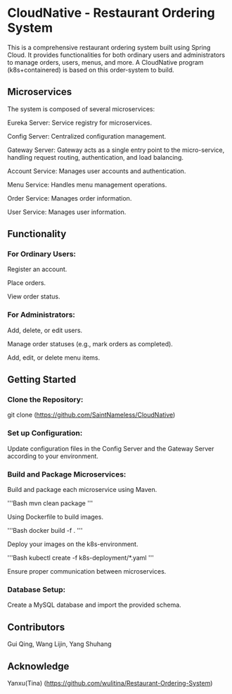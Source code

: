 # CloudNative - Restaurant Ordering System
This is a comprehensive restaurant ordering system built using Spring Cloud. It provides functionalities for both ordinary users and administrators to manage orders, users, menus, and more. A CloudNative program (k8s+containered) is based on this order-system to build.

## Microservices
The system is composed of several microservices:


Eureka Server: Service registry for microservices.

Config Server: Centralized configuration management.

Gateway Server: Gateway acts as a single entry point to the micro-service, handling request routing, authentication, and load balancing.

Account Service: Manages user accounts and authentication.

Menu Service: Handles menu management operations.

Order Service: Manages order information.

User Service: Manages user information.


## Functionality
### For Ordinary Users:
Register an account.

Place orders.

View order status.

### For Administrators:
Add, delete, or edit users.

Manage order statuses (e.g., mark orders as completed).

Add, edit, or delete menu items.

## Getting Started
### Clone the Repository:
git clone (https://github.com/SaintNameless/CloudNative)
### Set up Configuration:
Update configuration files in the Config Server and the Gateway Server according to your environment.
### Build and Package Microservices:
Build and package each microservice using Maven.

'''Bash
mvn clean package
'''

Using Dockerfile to build images.

'''Bash
docker build -f .
'''

Deploy your images on the k8s-environment.

'''Bash
kubectl create -f k8s-deployment/*.yaml
'''

Ensure proper communication between microservices.

### Database Setup:
Create a MySQL database and import the provided schema.


## Contributors
Gui Qing, Wang Lijin, Yang Shuhang

## Acknowledge
Yanxu(Tina) (https://github.com/wulitina/Restaurant-Ordering-System)
